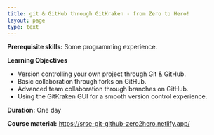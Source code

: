 ```yaml
---
title: git & GitHub through GitKraken - from Zero to Hero!
layout: page
type: text
---
```


**Prerequisite skills:** Some programming experience.

**Learning Objectives**

- Version controlling your own project through Git & GitHub.
- Basic collaboration through forks on GitHub.
- Advanced team collaboration through branches on GitHub.
- Using the GitKraken GUI for a smooth version control experience.

**Duration:** One day

**Course material:** <https://srse-git-github-zero2hero.netlify.app/>